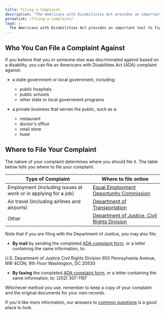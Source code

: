 ```yaml
---
title: Filing a Complaint
description: "The Americans with Disabilities Act provides an important tool to fight discrimination: filing a complaint with an appropriate federal agency.  This page outlines the steps to get you started."
permalink: /filing-a-complaint/
lead: |-
  The Americans with Disabilities Act provides an important tool to fight discrimination:  filing a complaint with an appropriate federal agency.  This page outlines the steps to get you started.
---
```


## Who You Can File a Complaint Against

If you believe that you or someone else was discriminated against based on a disability, you can file an Americans with Disabilities Act (ADA) complaint against:

- a state government or local government, including:
  - public hospitals
  - public schools
  - other state or local government programs

- a private business that serves the public, such as a:
  - restaurant
  - doctor's office
  - retail store
  - hotel

## Where to File Your Complaint

The nature of your complaint determines where you should file it. The table below tells you where to file your complaint.

| Type of Complaint                                              | Where to file online                                                                                                                              |
| -------------------------------------------------------------- | ------------------------------------------------------------------------------------------------------------------------------------------------- |
| Employment (including issues at work or in applying for a job) | [Equal Employment Opportunity Commission](http://www.eeoc.gov/filing-charge-discrimination)                                                       |
| Air travel (including airlines and airports)                   | [Department of Transportation](http://www.transportation.gov/airconsumer/complaints-alleging-discriminatory-treatment-against-disabled-travelers) |
| Other                                                          | [Department of Justice, Civil Rights Division](https://civilrights.justice.gov/report/)                                                           |

Note that if you are filing with the Department of Justice, you may also file:

- **By mail** by sending the completed [ADA complaint form](http://www.ada.gov/t2cmpfrm.htm), or a letter containing the same information, to:

U.S. Department of Justice
Civil Rights Division
950 Pennsylvania Avenue, NW
4CON, 9th Floor
Washington, DC 20530

- **By faxing** the completed [ADA complaint form](http://www.ada.gov/t2cmpfrm.htm), or a letter containing the same information, to: (202) 307-1197

Whichever method you use, remember to keep a copy of your complaint and the original documents for your own records.

If you'd like more information, our answers to [common questions](https://www.ada.gov/filing_complaint.htm) is a good place to look.
